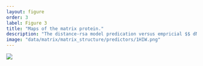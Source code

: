 ```yaml
---
layout: figure
order: 3
label: Figure 3
title: "Maps of the matrix protein."
description: "The distance-rsa model predication versus empricial $$ dN/dS $$ correlation plotted onto the matrix protein structure. Red colors represent relatively high correlations. Blue colors represent relatively low correlations. The correlations control for RSA. The volume containing the matrix protein colored cartoon is the surface plot of the entire trimeric functional matrix complex. In A, we show a front view of the correlation map. In B, we show the side view of the correlations map."
image: "data/matrix/matrix_structure/predictors/1HIW.png"
---
```

<img src="{{ site.baseurl }}/data/matrix/matrix_structure/predictors/1HIW.png">
